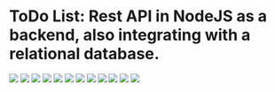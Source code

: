 #  ToDo List: Rest API in NodeJS as a backend, also integrating with a relational database.

![](https://github.com/michellstefanii/tasks/blob/master/screenshot/Screenshot_1584097537.png)
![](https://github.com/michellstefanii/tasks/blob/master/screenshot/Screenshot_1584097542.png)
![](https://github.com/michellstefanii/tasks/blob/master/screenshot/Screenshot_1584097409.png)
![](https://github.com/michellstefanii/tasks/blob/master/screenshot/Screenshot_1584097440.png)
![](https://github.com/michellstefanii/tasks/blob/master/screenshot/Screenshot_1584097451.png)
![](https://github.com/michellstefanii/tasks/blob/master/screenshot/Screenshot_1584097464.png)
![](https://github.com/michellstefanii/tasks/blob/master/screenshot/Screenshot_1584097477.png)
![](https://github.com/michellstefanii/tasks/blob/master/screenshot/Screenshot_1584097501.png)
![](https://github.com/michellstefanii/tasks/blob/master/screenshot/Screenshot_1584097505.png)
![](https://github.com/michellstefanii/tasks/blob/master/screenshot/Screenshot_1584097521.png)
![](https://github.com/michellstefanii/tasks/blob/master/screenshot/Screenshot_1584097523.png)
![](https://github.com/michellstefanii/tasks/blob/master/screenshot/Screenshot_1584097528.png)
